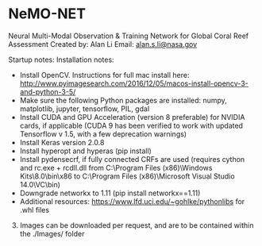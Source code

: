 # NeMO-NET
Neural Multi-Modal Observation & Training Network for Global Coral Reef Assessment
Created by: Alan Li
Email: alan.s.li@nasa.gov

Startup notes:
Installation notes:
  - Install OpenCV. Instructions for full mac install here: http://www.pyimagesearch.com/2016/12/05/macos-install-opencv-3-and-python-3-5/
  - Make sure the following Python packages are installed: numpy, matplotlib, jupyter, tensorflow, PIL, gdal
  - Install CUDA and GPU Acceleration (version 8 preferable) for NVIDIA cards, if applicable (CUDA 9 has been verified to work with updated Tensorflow v 1.5, with a few deprecation warnings)
  - Install Keras version 2.0.8
  - Install hyperopt and hyperas (pip install)
  - Install pydensecrf, if fully connected CRFs are used (requires cython and rc.exe + rcdll.dll from C:\Program Files (x86)\Windows Kits\8.0\bin\x86 to C:\Program Files (x86)\Microsoft Visual Studio 14.0\VC\bin)
  - Downgrade networkx to 1.11 (pip install networkx==1.11)
  - Additional resources: https://www.lfd.uci.edu/~gohlke/pythonlibs for .whl files

3) Images can be downloaded per request, and are to be contained within the ./Images/ folder
